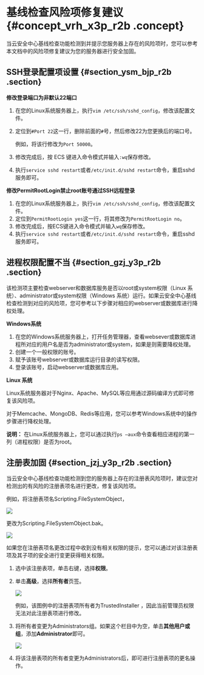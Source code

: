 # 基线检查风险项修复建议 {#concept_vrh_x3p_r2b .concept}

当云安全中心基线检查功能检测到并提示您服务器上存在的风险项时，您可以参考本文档中的风险项修复建议为您的服务器进行安全加固。

## SSH登录配置项设置 {#section_ysm_bjp_r2b .section}

**修改登录端口为非默认22端口**

1.  在您的Linux系统服务器上，执行`vim /etc/ssh/sshd_config`，修改该配置文件。
2.  定位到`#Port 22`这一行，删除前面的`#`号，然后修改22为您更换后的端口号。

    例如，将该行修改为`Port 50000`。

3.  修改完成后，按 ECS 键进入命令模式并输入`:wq`保存修改。
4.  执行`service sshd restart`或者`/etc/init.d/sshd restart`命令，重启sshd服务即可。

**修改PermitRootLogin禁止root账号通过SSH远程登录**

1.  在您的Linux系统服务器上，执行`vim /etc/ssh/sshd_config`，修改该配置文件。
2.  定位到`PermitRootLogin yes`这一行，将其修改为`PermitRootLogin no`。
3.  修改完成后，按ECS键进入命令模式并输入`wq`保存修改。
4.  执行`service sshd restart`或者`/etc/init.d/sshd restart`命令，重启sshd服务即可。

## 进程权限配置不当 {#section_gzj_y3p_r2b .section}

该检测项主要检查webserver和数据库服务是否以root或system权限（Linux 系统）、administrator或system权限（Windows 系统）运行。如果云安全中心基线检查检测到对应的风险项，您可参考以下步骤对相应的webserver或数据库进行降权处理。

**Windows系统**

1.  在您的Windows系统服务器上，打开任务管理器，查看websever或数据库进程所对应的用户名是否为administrator或system，如果是则需要降权处理。
2.  创建一个一般权限的账号。
3.  赋予该账号webserver或数据库运行目录的读写权限。
4.  登录该账号，启动webserver或数据库应用。

**Linux 系统**

Linux系统服务器对于Nginx、Apache、MySQL等应用通过源码编译方式即可修复该风险项。

对于Memcache、MongoDB、Redis等应用，您可以参考Windows系统中的操作步骤进行降权处理。

**说明：** 在Linux系统服务器上，您可以通过执行`ps –aux`命令查看相应进程的第一列（进程权限）是否为root。

## 注册表加固 {#section_jzj_y3p_r2b .section}

当云安全中心基线检查功能检测到您的服务器上存在的注册表风险项时，建议您对检测出的有风险的注册表项名进行更改，修复该风险项。

例如，将注册表项名Scripting.FileSystemObject，

![](http://static-aliyun-doc.oss-cn-hangzhou.aliyuncs.com/assets/img/17299/15530174298918_zh-CN.png)

更改为Scripting.FileSystemObject.bak。

![](http://static-aliyun-doc.oss-cn-hangzhou.aliyuncs.com/assets/img/17299/15530174298919_zh-CN.png)

如果您在注册表项名更改过程中收到没有相关权限的提示，您可以通过对该注册表项及其子项的安全进行变更获得相关权限。

1.  选中该注册表项，单击右键，选择**权限**。
2.  单击**高级**，选择**所有者**页签。

    ![](http://static-aliyun-doc.oss-cn-hangzhou.aliyuncs.com/assets/img/17299/15530174298920_zh-CN.png)

    例如，该图例中的注册表项所有者为TrustedInstaller ，因此当前管理员权限无法对此注册表项进行修改。

3.  将所有者变更为Administrators组。如果这个栏目中为空，单击**其他用户或组**，添加**Administrator**即可。

    ![](http://static-aliyun-doc.oss-cn-hangzhou.aliyuncs.com/assets/img/17299/15530174298921_zh-CN.png)

4.  将该注册表项的所有者变更为Administrators后，即可进行注册表项的更名操作。

